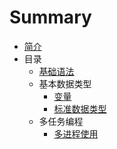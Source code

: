 # Summary

* [简介](README.md)
* 目录
    * [基础语法](views/basc.md)
    * 基本数据类型
        * [变量](views/types/var.md)
        * [标准数据类型](views/types/standard.md)
    * 多任务编程
        * [多进程使用](views/multitasking/multiprocessing.md)

